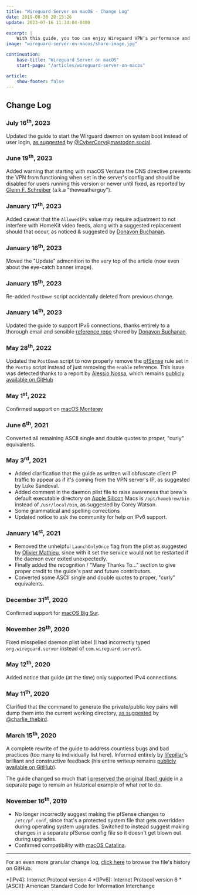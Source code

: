 ```yaml
---
title: "Wireguard Server on macOS - Change Log"
date: 2019-08-30 20:15:26
update: 2023-07-16 11:34:04-0400

excerpt: |
    With this guide, you too can enjoy Wireguard VPN’s performance and security on macOS.
image: "wireguard-server-on-macos/share-image.jpg"

continuation:
    base-title: "Wireguard Server on macOS"
    start-page: "/articles/wireguard-server-on-macos"

article:
    show-footer: false
---
```


## Change Log

### July 16<sup>th</sup>, 2023

Updated the guide to start the Wirguard daemon on system boot instead of user login, [as suggested](https://mastodon.social/@CyberCory/110668229010278552) by [@CyberCory@mastodon.social](https://mastodon.social/@CyberCory).

### June 19<sup>th</sup>, 2023

Added warning that starting with macOS Ventura the DNS directive prevents the VPN from functioning when set in the server's config and should be disabled for users running this version or newer until fixed, as reported by [Glenn F. Schreiber](https://theweatherguy.net/blog/blog-faq/) (a.k.a "theweatherguy").

### January 17<sup>th</sup>, 2023

Added caveat that the `AllowedIPs` value may require adjustment to not interfere with HomeKit video feeds, along with a suggested replacement should that occur, as noticed & suggested by [Donavon Buchanan](https://github.com/dbuchanandev).

### January 16<sup>th</sup>, 2023

Moved the "Update" admonition to the very top of the article (now even about the eye-catch banner image).

### January 15<sup>th</sup>, 2023

Re-added `PostDown` script accidentally deleted from previous change.

### January 14<sup>th</sup>, 2023

Updated the guide to support IPv6 connections, thanks entirely to a thorough email and sensible [reference repo](https://github.com/dbuchanandev/WireGuard-macOS-IPv6) shared by [Donavon Buchanan](https://github.com/dbuchanandev).

### May 28<sup>th</sup>, 2022

Updated the `PostDown` script to now properly remove the [pfSense](https://www.pfsense.org) rule set in the `PostUp` script instead of just removing the `enable` reference. This issue was detected thanks to a report by [Alessio Nossa](https://github.com/alessionossa), which remains [publicly available on GitHub](https://github.com/barrowclift/barrowclift.github.io/issues/1#issuecomment-1133563862)

### May 1<sup>st</sup>, 2022

Confirmed support on [macOS Monterey](https://www.apple.com/newsroom/2021/10/macos-monterey-is-now-available/)

### June 6<sup>th</sup>, 2021

Converted all remaining ASCII single and double quotes to proper, "curly" equivalents.

### May 3<sup>rd</sup>, 2021

* Added clarification that the guide as written will obfuscate client IP traffic to appear as if it's coming from the VPN server's IP, as suggested by Luke Sandoval.
* Added comment in the daemon plist file to raise awareness that brew's default executable directory on [Apple Silicon](https://en.wikipedia.org/wiki/Apple_silicon) Macs is `/opt/homebrew/bin` instead of `/usr/local/bin`, as suggested by Corey Watson.
* Some grammatical and spelling corrections
* Updated notice to ask the community for help on IPv6 support.

### January 14<sup>st</sup>, 2021

* Removed the unhelpful `LaunchOnlyOnce` flag from the plist as suggested by [Olivier Mathieu](https://twitter.com/oma_sct), since with it set the service would not be restarted if the daemon ever exited unexpectedly.
* Finally added the recognition / "Many Thanks To..." section to give proper credit to the guide's past and future contributors.
* Converted some ASCII single and double quotes to proper, "curly" equivalents.

### December 31<sup>st</sup>, 2020

Confirmed support for [macOS Big Sur](https://www.apple.com/newsroom/2020/11/macos-big-sur-is-here/).

### November 29<sup>th</sup>, 2020

Fixed misspelled daemon plist label (I had incorrectly typed `org.wireguard.server` instead of `com.wireguard.server`).

### May 12<sup>th</sup>, 2020

Added notice that guide (at the time) only supported IPv4 connections.

### May 11<sup>th</sup>, 2020

Clarified that the command to generate the private/public key pairs will dump them into the current working directory, [as suggested](https://twitter.com/charlie_thebird/status/1255894000533413889) by [@charlie_thebird](https://twitter.com/charlie_thebird).

### March 15<sup>th</sup>, 2020

A complete rewrite of the guide to address countless bugs and bad practices (too many to individually list here). Informed entirely by [lifepillar](https://lifepillar.me)'s brilliant and constructive feedback (his entire writeup remains [publicly available on GitHub](https://github.com/barrowclift/barrowclift.github.io/issues/1)).

The guide changed so much that [I preserved the original (bad) guide](/obsolete/wireguard-server-on-macos) in a separate page to remain an historical example of what *not* to do.

### November 16<sup>th</sup>, 2019

* No longer incorrectly suggest making the pfSense changes to `/etc/pf.conf`, since that's a protected system file that gets overridden during operating system upgrades. Switched to instead suggest making changes in a separate pfSense config file so it doesn't get blown out during upgrades.
* Confirmed compatibility with [macOS Catalina](https://www.apple.com/newsroom/2019/10/macos-catalina-is-available-today/).

-----

For an even more granular change log, [click here](https://github.com/barrowclift/barrowclift.github.io/commits/master/_posts/2019-08-30-wireguard-server-on-macos.markdown) to browse the file's history on GitHub.

*[IPv4]: Internet Protocol version 4
*[IPv6]: Internet Protocol version 6
*[ASCII]: American Standard Code for Information Interchange